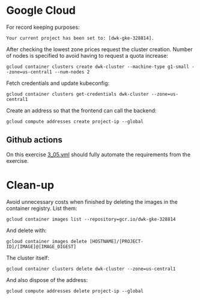 # Google Cloud
For record keeping purposes:
```
Your current project has been set to: [dwk-gke-328814].
```
After checking the lowest zone prices request the cluster creation. Number of nodes is specified to avoid having to request a quota increase:
```
gcloud container clusters create dwk-cluster --machine-type g1-small --zone=us-central1 --num-nodes 2
```
Fetch credentials and update kubeconfig:
```
gcloud container clusters get-credentials dwk-cluster --zone=us-central1
```
Create an address so that the frontend can call the backend:
```
gcloud compute addresses create project-ip --global
```

## Github actions
On this exercise [3_05.yml](../../.github/workflows/3_05.yml) should fully automate the requirements from the exercise.

# Clean-up
Avoid unnecessary costs when finished by deleting the images in the container registry. List them:
```
gcloud container images list --repository=gcr.io/dwk-gke-328814
```
And delete with:
```
gcloud container images delete [HOSTNAME]/[PROJECT-ID]/[IMAGE]@[IMAGE_DIGEST]
```
The cluster itself:
```
gcloud container clusters delete dwk-cluster --zone=us-central1
```
And also dispose of the address:
```
gcloud compute addresses delete project-ip --global
```
